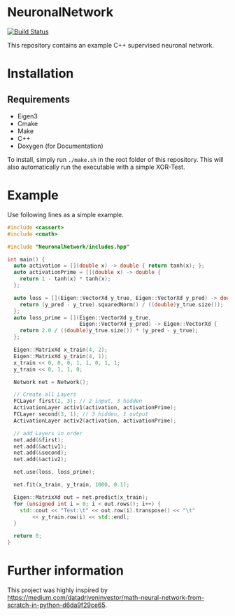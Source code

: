 # NeuronalNetwork
[![Build Status](https://travis-ci.com/maede97/NeuronalNetwork.svg?branch=master)](https://travis-ci.com/maede97/NeuronalNetwork)

This repository contains an example C++ supervised neuronal network.

# Installation
## Requirements
* Eigen3
* Cmake
* Make
* C++
* Doxygen (for Documentation)

To install, simply run `./make.sh` in the root folder of this repository. This will also automatically run the executable with a simple XOR-Test.

# Example
Use following lines as a simple example.
```cpp
#include <cassert>
#include <cmath>

#include "NeuronalNetwork/includes.hpp"

int main() {
  auto activation = [](double x) -> double { return tanh(x); };
  auto activationPrime = [](double x) -> double {
    return 1 - tanh(x) * tanh(x);
  };

  auto loss = [](Eigen::VectorXd y_true, Eigen::VectorXd y_pred) -> double {
    return (y_pred - y_true).squaredNorm() / ((double)y_true.size());
  };
  auto loss_prime = [](Eigen::VectorXd y_true,
                       Eigen::VectorXd y_pred) -> Eigen::VectorXd {
    return 2.0 / ((double)y_true.size()) * (y_pred - y_true);
  };

  Eigen::MatrixXd x_train(4, 2);
  Eigen::MatrixXd y_train(4, 1);
  x_train << 0, 0, 0, 1, 1, 0, 1, 1;
  y_train << 0, 1, 1, 0;

  Network net = Network();

  // Create all Layers
  FCLayer first(2, 3); // 2 input, 3 hidden
  ActivationLayer activ1(activation, activationPrime);
  FCLayer second(3, 1); // 3 hidden, 1 output
  ActivationLayer activ2(activation, activationPrime);

  // add Layers in order
  net.add(&first);
  net.add(&activ1);
  net.add(&second);
  net.add(&activ2);

  net.use(loss, loss_prime);

  net.fit(x_train, y_train, 1000, 0.1);

  Eigen::MatrixXd out = net.predict(x_train);
  for (unsigned int i = 0; i < out.rows(); i++) {
    std::cout << "Test:\t" << out.row(i).transpose() << "\t"
        << y_train.row(i) << std::endl;
  }

  return 0;
}
```

# Further information
This project was highly inspired by https://medium.com/datadriveninvestor/math-neural-network-from-scratch-in-python-d6da9f29ce65.
